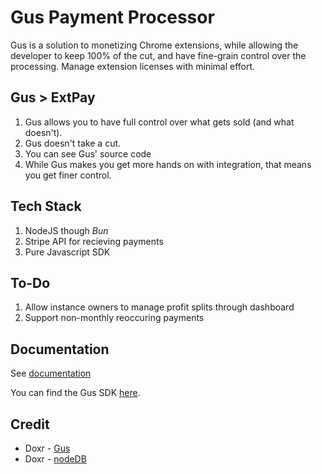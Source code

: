 # Gus Payment Processor

Gus is a solution to monetizing Chrome extensions, while allowing the developer to keep 100% of the cut, and have fine-grain control over the processing. Manage extension licenses with minimal effort.

## Gus > ExtPay

1. Gus allows you to have full control over what gets sold (and what doesn't). 
2. Gus doesn't take a cut.
3. You can see Gus' source code
4. While Gus makes you get more hands on with integration, that means you get finer control.

## Tech Stack

1. NodeJS though *Bun*
2. Stripe API for recieving payments
3. Pure Javascript SDK

## To-Do
1. Allow instance owners to manage profit splits through dashboard
2. Support non-monthly reoccuring payments

## Documentation

See [documentation](./documentation.md)

You can find the Gus SDK [here](./sdk/gus-sdk.js).

## Credit

- Doxr - [Gus](https://github.com/DoxrGitHub/gus)
- Doxr - [nodeDB](https://github.com/DoxrGitHub/nodeDB)